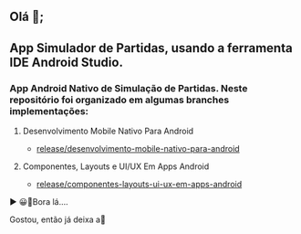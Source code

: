 ## Olá 👋;

## App Simulador de Partidas, usando a ferramenta IDE Android Studio.

### App Android Nativo de Simulação de Partidas. Neste repositório foi organizado em algumas branches implementações:

1. Desenvolvimento Mobile Nativo Para Android
    - [release/desenvolvimento-mobile-nativo-para-android](https://github.com/RAFARZ76/matches-simulator-app/tree/release/desenvolvimento-mobile-nativo-para-android)
    
2. Componentes, Layouts e UI/UX Em Apps Android
    - [release/componentes-layouts-ui-ux-em-apps-android](https://github.com/RAFARZ76/matches-simulator-app/tree/release/componentes_layouts-ui/ux_em_apps_android)
    
▶ 😀👀Bora lá....

Gostou, então já deixa a🌟

